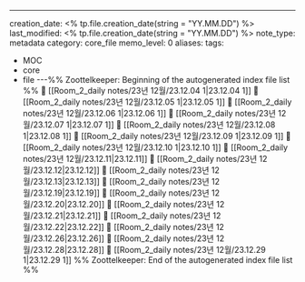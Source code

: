 ---
creation_date: <% tp.file.creation_date(string = "YY.MM.DD") %>
last_modified: <% tp.file.creation_date(string = "YY.MM.DD") %>
note_type: metadata
category: core_file
memo_level: 0
aliases: 
tags:
  - MOC
  - core
  - file
---%% Zoottelkeeper: Beginning of the autogenerated index file list  %%
📄 [[Room_2_daily notes/23년 12월/23.12.04 1|23.12.04 1]]
📄 [[Room_2_daily notes/23년 12월/23.12.05 1|23.12.05 1]]
📄 [[Room_2_daily notes/23년 12월/23.12.06 1|23.12.06 1]]
📄 [[Room_2_daily notes/23년 12월/23.12.07 1|23.12.07 1]]
📄 [[Room_2_daily notes/23년 12월/23.12.08 1|23.12.08 1]]
📄 [[Room_2_daily notes/23년 12월/23.12.09 1|23.12.09 1]]
📄 [[Room_2_daily notes/23년 12월/23.12.10 1|23.12.10 1]]
📄 [[Room_2_daily notes/23년 12월/23.12.11|23.12.11]]
📄 [[Room_2_daily notes/23년 12월/23.12.12|23.12.12]]
📄 [[Room_2_daily notes/23년 12월/23.12.13|23.12.13]]
📄 [[Room_2_daily notes/23년 12월/23.12.19|23.12.19]]
📄 [[Room_2_daily notes/23년 12월/23.12.20|23.12.20]]
📄 [[Room_2_daily notes/23년 12월/23.12.21|23.12.21]]
📄 [[Room_2_daily notes/23년 12월/23.12.22|23.12.22]]
📄 [[Room_2_daily notes/23년 12월/23.12.26|23.12.26]]
📄 [[Room_2_daily notes/23년 12월/23.12.28|23.12.28]]
📄 [[Room_2_daily notes/23년 12월/23.12.29 1|23.12.29 1]]
%% Zoottelkeeper: End of the autogenerated index file list  %%
